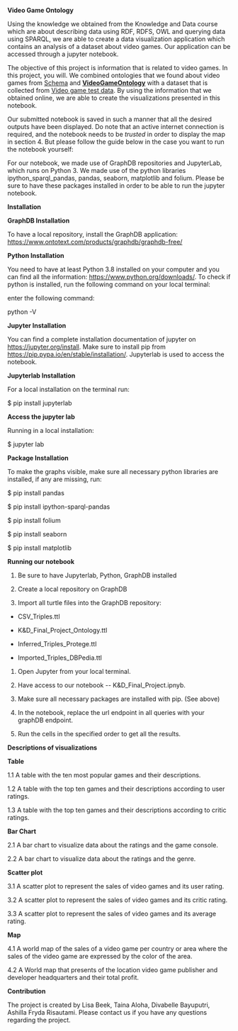 **Video Game Ontology**

Using the knowledge we obtained from the Knowledge and Data course which are
about describing data using RDF, RDFS, OWL and querying data using SPARQL, we
are able to create a data visualization application which contains an analysis
of a dataset about video games. Our application can be accessed through a
jupyter notebook.

The objective of this project is information that is related to video games. In
this project, you will. We combined ontologies that we found about video games
from [Schema](https://schema.org/VideoGame) and
[**VideoGameOntology**](https://github.com/dgarijo/VideoGameOntology/blob/master/GameOntologyv3.owl)
with a dataset that is collected from [Video game test
data](https://www.kaggle.com/andrewolney/videogametestdata). By using the
information that we obtained online, we are able to create the visualizations
presented in this notebook.

Our submitted notebook is saved in such a manner that all the desired outputs
have been displayed. Do note that an active internet connection is required, and
the notebook needs to be *trusted* in order to display the map in section 4. But
please follow the guide below in the case you want to run the notebook yourself:

For our notebook, we made use of GraphDB repositories and JupyterLab, which runs
on Python 3. We made use of the python libraries ipython_sparql_pandas, pandas,
seaborn, matplotlib and folium. Please be sure to have these packages installed
in order to be able to run the jupyter notebook.

**Installation**

**GraphDB Installation**

To have a local repository, install the GraphDB application:
<https://www.ontotext.com/products/graphdb/graphdb-free/>

**Python Installation**

You need to have at least Python 3.8 installed on your computer and you can find
all the information: https://www.python.org/downloads/. To check if python is
installed, run the following command on your local terminal:

enter the following command:

python -V

**Jupyter Installation**

You can find a complete installation documentation of jupyter on
https://jupyter.org/install. Make sure to install pip from
https://pip.pypa.io/en/stable/installation/. Jupyterlab is used to access the
notebook.

**Jupyterlab Installation**

For a local installation on the terminal run:

​​\$ pip install jupyterlab

**Access the jupyter lab**

Running in a local installation:

​​\$ jupyter lab

**Package Installation**

To make the graphs visible, make sure all necessary python libraries are
installed, if any are missing, run:

\$ pip install pandas

\$ pip install ipython-sparql-pandas

\$ pip install folium

\$ pip install seaborn

\$ pip install matplotlib

**Running our notebook**

1.  Be sure to have Jupyterlab, Python, GraphDB installed

2.  Create a local repository on GraphDB

3.  Import all turtle files into the GraphDB repository:

-   CSV_Triples.ttl

-   K&D_Final_Project_Ontology.ttl

-   Inferred_Triples_Protege.ttl

-   Imported_Triples_DBPedia.ttl

1.  Open Jupyter from your local terminal.

2.  Have access to our notebook -- K&D_Final_Project.ipnyb.

3.  Make sure all necessary packages are installed with pip. (See above)

4.  In the notebook, replace the url endpoint in all queries with your graphDB
    endpoint.

5.  Run the cells in the specified order to get all the results.

**Descriptions of visualizations**

**Table**

1.1 A table with the ten most popular games and their descriptions.

1.2 A table with the top ten games and their descriptions according to user
ratings.

1.3 A table with the top ten games and their descriptions according to critic
ratings.

**Bar Chart**

2.1 A bar chart to visualize data about the ratings and the game console.

2.2 A bar chart to visualize data about the ratings and the genre.

**Scatter plot**

3.1 A scatter plot to represent the sales of video games and its user rating.

3.2 A scatter plot to represent the sales of video games and its critic rating.

3.3 A scatter plot to represent the sales of video games and its average rating.

**Map**

4.1 A world map of the sales of a video game per country or area where the sales
of the video game are expressed by the color of the area.

4.2 A World map that presents of the location video game publisher and developer
headquarters and their total profit.

**Contribution**

The project is created by Lisa Beek, Taina Aloha, Divabelle Bayuputri, Ashilla
Fryda Risautami. Please contact us if you have any questions regarding the
project.
